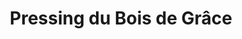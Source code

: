 ---
title: "Pressing du Bois de Grâce"
url: /champs-sur-marne/pressing-du-bois-de-grace/
shop: blanchisserie
---